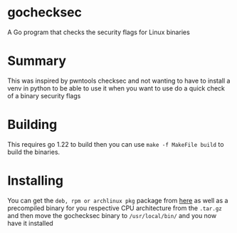 # gochecksec
A Go program that checks the security flags for Linux binaries

# Summary
This was inspired by pwntools checksec and not wanting to have to install a venv in python to be able 
to use it when you want to use do a quick check of a binary security flags

# Building
This requires go 1.22 to build then you can use ```make -f MakeFile build``` to build the binaries.

# Installing
You can get the ```deb, rpm or archlinux pkg``` package from [here](https://github.com/L1ghtn1ng/gochecksec/releases/latest) as well as a precompiled binary for you respective CPU architecture from the ```.tar.gz``` and then move the gochecksec binary to ```/usr/local/bin/``` and you now have it installed
